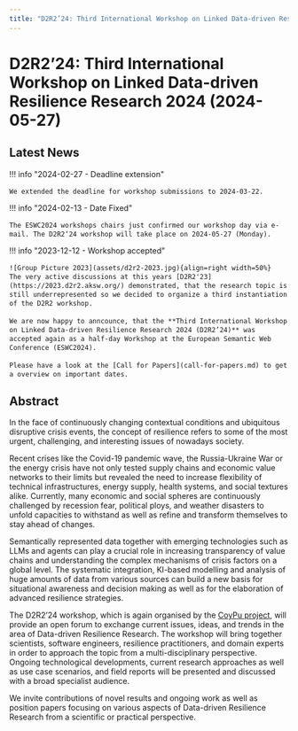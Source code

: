```yaml
---
title: "D2R2’24: Third International Workshop on Linked Data-driven Resilience Research 2024 (2024-05-27)"
---
```

# D2R2’24: Third International Workshop on Linked Data-driven Resilience Research 2024 (2024-05-27)

## Latest News

!!! info "2024-02-27 - Deadline extension"

    We extended the deadline for workshop submissions to 2024-03-22.

!!! info "2024-02-13 - Date Fixed"

    The ESWC2024 workshops chairs just confirmed our workshop day via e-mail. The D2R2‘24 workshop will take place on 2024-05-27 (Monday).

!!! info "2023-12-12 - Workshop accepted"

    ![Group Picture 2023](assets/d2r2-2023.jpg){align=right width=50%}
    The very active discussions at this years [D2R2'23](https://2023.d2r2.aksw.org/) demonstrated, that the research topic is still underrepresented so we decided to organize a third instantiation of the D2R2 workshop.

    We are now happy to anncounce, that the **Third International Workshop on Linked Data-driven Resilience Research 2024 (D2R2’24)** was accepted again as a half-day Workshop at the European Semantic Web Conference (ESWC2024).

    Please have a look at the [Call for Papers](call-for-papers.md) to get a overview on important dates.

## Abstract

In the face of continuously changing contextual conditions and ubiquitous disruptive crisis events, the concept of resilience refers to some of the most urgent, challenging, and interesting issues of nowadays society. 

Recent crises like the Covid-19 pandemic wave, the Russia-Ukraine War or the energy crisis have not only tested supply chains and economic value networks to their limits but revealed the need to increase flexibility of technical infrastructures, energy supply, health systems, and social textures alike. Currently, many economic and social spheres are continuously challenged by recession fear, political ploys, and weather disasters to unfold capacities to withstand as well as refine and transform themselves to stay ahead of changes.

Semantically represented data together with emerging technologies such as LLMs and agents can play a crucial role in increasing transparency of value chains and understanding the complex mechanisms of crisis factors on a global level. The systematic integration, KI-based modelling and analysis of huge amounts of data from various sources can build a new basis for situational awareness and decision making as well as for the elaboration of advanced resilience strategies.

The D2R2’24 workshop, which is again organised by the [CoyPu project](https://coypu.org/), will provide an open forum to exchange current issues, ideas, and trends in the area of Data-driven Resilience Research. The workshop will bring together scientists, software engineers, resilience practitioners, and domain experts in order to approach the topic from a multi-disciplinary perspective. Ongoing technological developments, current research approaches as well as use case scenarios, and field reports will be presented and discussed with a broad specialist audience. 

We invite contributions of novel results and ongoing work as well as position papers focusing on various aspects of Data-driven Resilience Research from a scientific or practical perspective.

